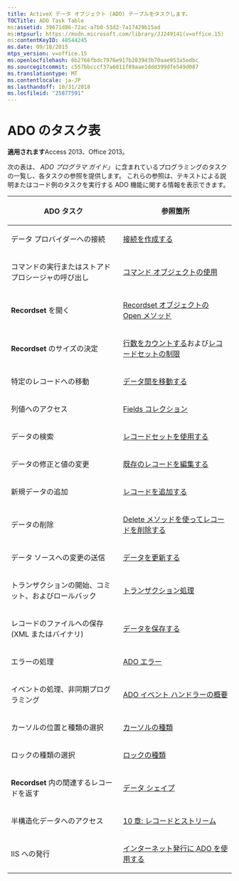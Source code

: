 ```yaml
---
title: ActiveX データ オブジェクト (ADO) テーブルをタスクします。
TOCTitle: ADO Task Table
ms:assetid: 39671d86-72ac-a7b0-53d2-7a17429b15ad
ms:mtpsurl: https://msdn.microsoft.com/library/JJ249141(v=office.15)
ms:contentKeyID: 48544245
ms.date: 09/18/2015
mtps_version: v=office.15
ms.openlocfilehash: 6b2766fbdc7976e917b203943b70aae953a5edbc
ms.sourcegitcommit: c557bbcccf37a6011f89aae1ddd399dfe549d087
ms.translationtype: MT
ms.contentlocale: ja-JP
ms.lasthandoff: 10/31/2018
ms.locfileid: "25877591"
---
```

# <a name="ado-task-table"></a>ADO のタスク表


**適用されます**Access 2013、Office 2013。

次の表は、 *ADO プログラマ ガイド」* に含まれているプログラミングのタスクの一覧し、各タスクの参照を提供します。 これらの参照は、テキストによる説明またはコード例のタスクを実行する ADO 機能に関する情報を表示できます。

<table>
<colgroup>
<col style="width: 50%" />
<col style="width: 50%" />
</colgroup>
<thead>
<tr class="header">
<th><p>ADO タスク</p></th>
<th><p>参照箇所</p></th>
</tr>
</thead>
<tbody>
<tr class="odd">
<td><p>データ プロバイダーへの接続</p></td>
<td><p><a href="making-a-connection.md">接続を作成する</a></p></td>
</tr>
<tr class="even">
<td><p>コマンドの実行またはストアド プロシージャの呼び出し</p></td>
<td><p><a href="using-the-command-object-access.md">コマンド オブジェクトの使用</a></p></td>
</tr>
<tr class="odd">
<td><p><strong>Recordset</strong> を開く</p></td>
<td><p><a href="open-method-ado-recordset.md">Recordset オブジェクトの Open メソッド</a></p></td>
</tr>
<tr class="even">
<td><p><strong>Recordset</strong> のサイズの決定</p></td>
<td><p><a href="counting-rows.md">行数をカウントする</a>および<a href="the-limits-of-a-recordset.md">レコードセットの制限</a></p></td>
</tr>
<tr class="odd">
<td><p>特定のレコードへの移動</p></td>
<td><p><a href="navigating-through-the-data.md">データ間を移動する</a></p></td>
</tr>
<tr class="even">
<td><p>列値へのアクセス</p></td>
<td><p><a href="the-fields-collection.md">Fields コレクション</a></p></td>
</tr>
<tr class="odd">
<td><p>データの検索</p></td>
<td><p><a href="working-with-recordsets.md">レコードセットを使用する</a></p></td>
</tr>
<tr class="even">
<td><p>データの修正と値の変更</p></td>
<td><p><a href="editing-existing-records.md">既存のレコードを編集する</a></p></td>
</tr>
<tr class="odd">
<td><p>新規データの追加</p></td>
<td><p><a href="adding-records.md">レコードを追加する</a></p></td>
</tr>
<tr class="even">
<td><p>データの削除</p></td>
<td><p><a href="deleting-records-using-the-delete-method.md">Delete メソッドを使ってレコードを削除する</a></p></td>
</tr>
<tr class="odd">
<td><p>データ ソースへの変更の送信</p></td>
<td><p><a href="updating-data.md">データを更新する</a></p></td>
</tr>
<tr class="even">
<td><p>トランザクションの開始、コミット、およびロールバック</p></td>
<td><p><a href="transaction-processing.md">トランザクション処理</a></p></td>
</tr>
<tr class="odd">
<td><p>レコードのファイルへの保存 (XML またはバイナリ)</p></td>
<td><p><a href="persisting-data.md">データを保存する</a></p></td>
</tr>
<tr class="even">
<td><p>エラーの処理</p></td>
<td><p><a href="ado-errors.md">ADO エラー</a></p></td>
</tr>
<tr class="odd">
<td><p>イベントの処理、非同期プログラミング</p></td>
<td><p><a href="ado-event-handler-summary.md">ADO イベント ハンドラーの概要</a></p></td>
</tr>
<tr class="even">
<td><p>カーソルの位置と種類の選択</p></td>
<td><p><a href="types-of-cursors.md">カーソルの種類</a></p></td>
</tr>
<tr class="odd">
<td><p>ロックの種類の選択</p></td>
<td><p><a href="types-of-locks.md">ロックの種類</a></p></td>
</tr>
<tr class="even">
<td><p><strong>Recordset</strong> 内の関連するレコードを返す</p></td>
<td><p><a href="data-shaping.md">データ シェイプ</a></p></td>
</tr>
<tr class="odd">
<td><p>半構造化データへのアクセス</p></td>
<td><p><a href="chapter-10-records-and-streams.md">10 章: レコードとストリーム</a></p></td>
</tr>
<tr class="even">
<td><p>IIS への発行</p></td>
<td><p><a href="using-ado-for-internet-publishing.md">インターネット発行に ADO を使用する</a></p></td>
</tr>
</tbody>
</table>


